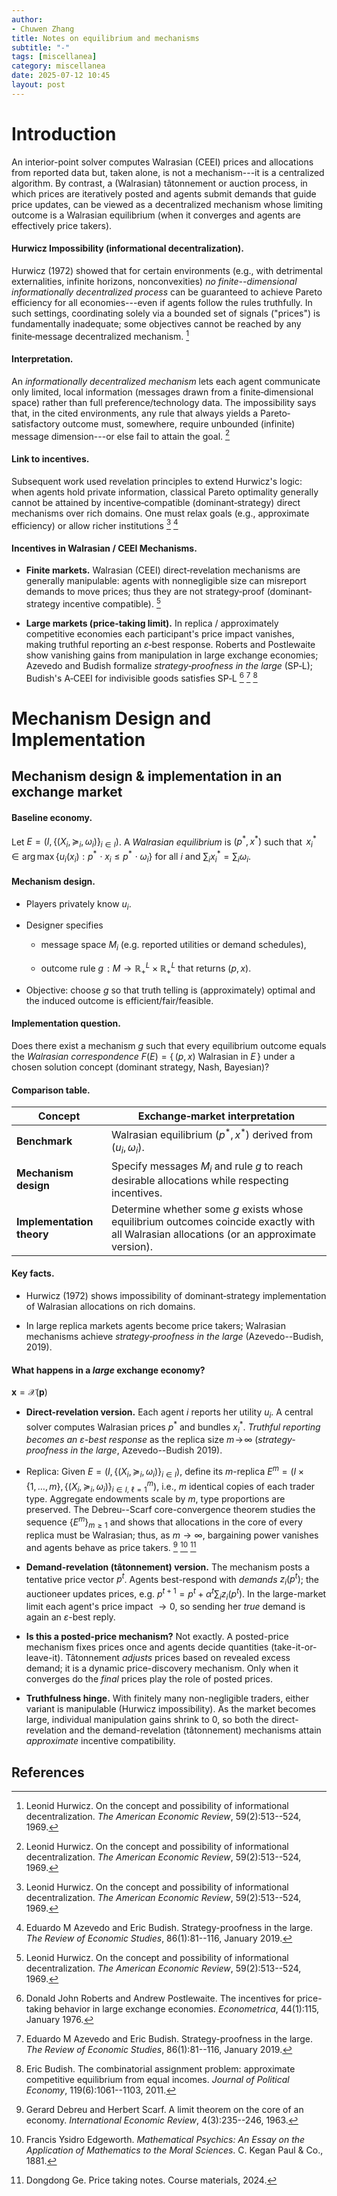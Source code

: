 ```yaml
---
author:
- Chuwen Zhang
title: Notes on equilibrium and mechanisms
subtitle: "-"
tags: [miscellanea]
category: miscellanea
date: 2025-07-12 10:45
layout: post
---
```


# Introduction

An interior-point solver computes Walrasian (CEEI) prices and
allocations from reported data but, taken alone, is not a mechanism---it
is a centralized algorithm. By contrast, a (Walrasian) tâtonnement or
auction process, in which prices are iteratively posted and agents
submit demands that guide price updates, can be viewed as a
decentralized mechanism whose limiting outcome is a Walrasian
equilibrium (when it converges and agents are effectively price takers).

#### Hurwicz Impossibility (informational decentralization).

Hurwicz (1972) showed that for certain environments (e.g., with
detrimental externalities, infinite horizons, nonconvexities) *no
finite--dimensional informationally decentralized process* can be
guaranteed to achieve Pareto efficiency for all economies---even if
agents follow the rules truthfully. In such settings, coordinating
solely via a bounded set of signals ("prices") is fundamentally
inadequate; some objectives cannot be reached by any finite‐message
decentralized mechanism. [^hurwicz1969]

#### Interpretation.

An *informationally decentralized mechanism* lets each agent communicate
only limited, local information (messages drawn from a
finite‐dimensional space) rather than full preference/technology data.
The impossibility says that, in the cited environments, any rule that
always yields a Pareto‐satisfactory outcome must, somewhere, require
unbounded (infinite) message dimension---or else fail to attain the
goal. [^hurwicz1969]

#### Link to incentives.

Subsequent work used revelation principles to extend Hurwicz's logic:
when agents hold private information, classical Pareto optimality
generally cannot be attained by incentive‐compatible (dominant‐strategy)
direct mechanisms over rich domains. One must relax goals (e.g.,
approximate efficiency) or allow richer institutions
[^hurwicz1969] [^azevedo2019]

#### Incentives in Walrasian / CEEI Mechanisms.

-   **Finite markets.** Walrasian (CEEI) direct‐revelation mechanisms
    are generally manipulable: agents with nonnegligible size can
    misreport demands to move prices; thus they are not strategy‐proof
    (dominant‐strategy incentive compatible).
    [^hurwicz1969]

-   **Large markets (price‐taking limit).** In replica / approximately
    competitive economies each participant's price impact vanishes,
    making truthful reporting an $\varepsilon$‐best response. Roberts
    and Postlewaite show vanishing gains from manipulation in large
    exchange economies; Azevedo and Budish formalize *strategy‐proofness
    in the large* (SP‐L); Budish's A‐CEEI for indivisible goods
    satisfies SP‐L
    [^roberts1976] [^azevedo2019] [^budish2011]

# Mechanism Design and Implementation

## Mechanism design & implementation in an exchange market

#### Baseline economy.

Let $E = (I,\{(X_i,\succeq_i,\omega_i)\}_{i\in I})$. A *Walrasian
equilibrium* is $(p^\ast,x^\ast)$ such that
$\,x_i^\ast \in \arg\max\{u_i(x_i): p^\ast\!\cdot x_i \le p^\ast\!\cdot\omega_i\}$
for all $i$ and $\sum_i x_i^\ast=\sum_i\omega_i$.

#### Mechanism design.

-   Players privately know $u_i$.

-   Designer specifies

    -   message space $M_i$ (e.g. reported utilities or demand
        schedules),

    -   outcome rule $g\!:M\to \mathbb R_+^L \times \mathbb R_+^L$ that
        returns $(p,x)$.

-   Objective: choose $g$ so that truth telling is (approximately)
    optimal and the induced outcome is efficient/fair/feasible.

#### Implementation question.

Does there exist a mechanism $g$ such that every equilibrium outcome
equals the *Walrasian correspondence*
$F(E)=\{\,(p,x)\text{ Walrasian in }E\,\}$ under a chosen solution
concept (dominant strategy, Nash, Bayesian)?

#### Comparison table.

| Concept                   | Exchange‐market interpretation                                                                                                            |
| ------------------------- | ----------------------------------------------------------------------------------------------------------------------------------------- |
| **Benchmark**             | Walrasian equilibrium $(p^\ast,x^\ast)$ derived from $(u_i,\omega_i)$.                                                                    |
| **Mechanism design**      | Specify messages $M_i$ and rule $g$ to reach desirable allocations while respecting incentives.                                           |
| **Implementation theory** | Determine whether some $g$ exists whose equilibrium outcomes coincide exactly with all Walrasian allocations (or an approximate version). |

#### Key facts.

-   Hurwicz (1972) shows impossibility of dominant‐strategy
    implementation of Walrasian allocations on rich domains.

-   In large replica markets agents become price takers; Walrasian
    mechanisms achieve *strategy‐proofness in the large*
    (Azevedo--Budish, 2019).

#### What happens in a *large* exchange economy?

$\mathbf{x}= \mathcal{X}(\mathbf{p})$

-   **Direct-revelation version.** Each agent $i$ reports her utility
    $u_i$. A central solver computes Walrasian prices $p^\ast$ and
    bundles $x_i^\ast$. *Truthful reporting becomes an
    $\varepsilon$-best response* as the replica size $m\!\to\!\infty$
    (*strategy-proofness in the large*, Azevedo--Budish 2019).

-   Replica: Given $E=(I,\{(X_i,\succeq_i,\omega_i)\}_{i\in I})$, define
    its $m$-replica
    $E^m=(I\times\{1,\dots,m\},\{(X_i,\succeq_i,\omega_i)\}_{i\in I,\ \ell=1}^m)$,
    i.e., $m$ identical copies of each trader type. Aggregate endowments
    scale by $m$, type proportions are preserved. The Debreu--Scarf
    core-convergence theorem studies the sequence $\{E^m\}_{m\ge1}$ and
    shows that allocations in the core of every replica must be
    Walrasian; thus, as $m\to\infty$, bargaining power vanishes and
    agents behave as price
    takers. [^debreu1963] [^edgeworth] [^ge2024]

-   **Demand-revelation (tâtonnement) version.** The mechanism posts a
    tentative price vector $p^t$. Agents best-respond with *demands*
    $z_i(p^t)$; the auctioneer updates prices,
    e.g. $p^{t+1}=p^t+\alpha^t\sum_i z_i(p^t)$. In the large-market
    limit each agent's price impact $\to 0$, so sending her *true*
    demand is again an $\varepsilon$-best reply.

-   **Is this a posted-price mechanism?** Not exactly. A posted-price
    mechanism fixes prices once and agents decide quantities
    (take-it-or-leave-it). Tâtonnement *adjusts* prices based on
    revealed excess demand; it is a dynamic price-discovery mechanism.
    Only when it converges do the *final* prices play the role of posted
    prices.

-   **Truthfulness hinge.** With finitely many non-negligible traders,
    either variant is manipulable (Hurwicz impossibility). As the market
    becomes large, individual manipulation gains shrink to $0$, so both
    the direct-revelation and the demand-revelation (tâtonnement)
    mechanisms attain *approximate* incentive compatibility.

## References

[^hurwicz1969]: Leonid Hurwicz. On the concept and possibility of informational decentralization. *The American Economic Review*, 59(2):513--524, 1969.

[^azevedo2019]: Eduardo M Azevedo and Eric Budish. Strategy-proofness in the large. *The Review of Economic Studies*, 86(1):81--116, January 2019.

[^budish2011]: Eric Budish. The combinatorial assignment problem: approximate competitive equilibrium from equal incomes. *Journal of Political Economy*, 119(6):1061--1103, 2011.

[^roberts1976]: Donald John Roberts and Andrew Postlewaite. The incentives for price-taking behavior in large exchange economies. *Econometrica*, 44(1):115, January 1976.

[^debreu1963]: Gerard Debreu and Herbert Scarf. A limit theorem on the core of an economy. *International Economic Review*, 4(3):235--246, 1963.

[^edgeworth]: Francis Ysidro Edgeworth. *Mathematical Psychics: An Essay on the Application of Mathematics to the Moral Sciences*. C. Kegan Paul & Co., 1881.

[^ge2024]: Dongdong Ge. Price taking notes. Course materials, 2024.

